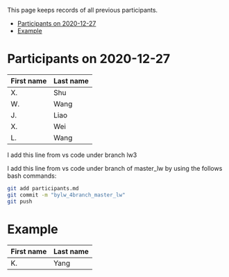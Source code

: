 This page keeps records of all previous participants.

- [Participants on 2020-12-27](#participants-on-2020-12-27)
- [Example](#example)

# Participants on 2020-12-27
|First name|Last name|
|----------|---------|
|X.|Shu|
|W.|Wang|
|J.|Liao|
|X.|Wei|
|L.|Wang|
I add this line from vs code under branch lw3

I add this line from vs code under branch of master_lw by using the follows bash commands:

```bash
git add participants.md
git commit -m "bylw_4branch_master_lw"
git push
```


# Example
|First name|Last name|
|----------|---------|
|K.|Yang|

